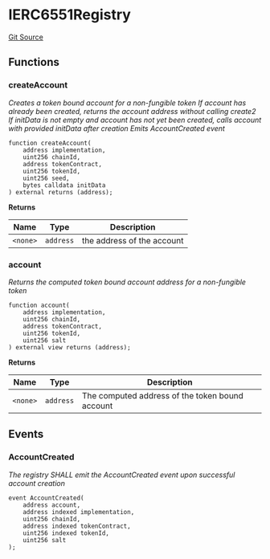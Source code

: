 # IERC6551Registry
[Git Source](https://github.com/sammyshakes/cloneable-tba/blob/aba5391f4163381727c241bd74844bf5ae213d0f/src/interfaces/IERC6551Registry.sol)


## Functions
### createAccount

*Creates a token bound account for a non-fungible token
If account has already been created, returns the account address without calling create2
If initData is not empty and account has not yet been created, calls account with
provided initData after creation
Emits AccountCreated event*


```solidity
function createAccount(
    address implementation,
    uint256 chainId,
    address tokenContract,
    uint256 tokenId,
    uint256 seed,
    bytes calldata initData
) external returns (address);
```
**Returns**

|Name|Type|Description|
|----|----|-----------|
|`<none>`|`address`|the address of the account|


### account

*Returns the computed token bound account address for a non-fungible token*


```solidity
function account(
    address implementation,
    uint256 chainId,
    address tokenContract,
    uint256 tokenId,
    uint256 salt
) external view returns (address);
```
**Returns**

|Name|Type|Description|
|----|----|-----------|
|`<none>`|`address`|The computed address of the token bound account|


## Events
### AccountCreated
*The registry SHALL emit the AccountCreated event upon successful account creation*


```solidity
event AccountCreated(
    address account,
    address indexed implementation,
    uint256 chainId,
    address indexed tokenContract,
    uint256 indexed tokenId,
    uint256 salt
);
```

